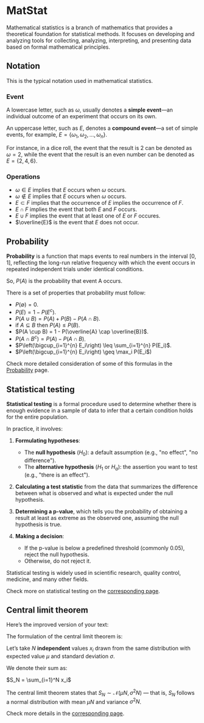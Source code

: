 # MatStat

Mathematical statistics is a branch of mathematics that provides a theoretical foundation for statistical methods. It focuses on developing and analyzing tools for collecting, analyzing, interpreting, and presenting data based on formal mathematical principles.

## Notation

This is the typical notation used in mathematical statistics.

### Event

A lowercase letter, such as $\omega$, usually denotes a **simple event**—an individual outcome of an experiment that occurs on its own.

An uppercase letter, such as $E$, denotes a **compound event**—a set of simple events, for example, $E = \left\{ \omega_1, \omega_2, \ldots, \omega_n \right\}$.

For instance, in a dice roll, the event that the result is 2 can be denoted as $\omega = 2$, while the event that the result is an even number can be denoted as $E = \left\{2, 4, 6\right\}$.

### Operations

- $\omega \in E$ implies that $E$ occurs when $\omega$ occurs.
- $\omega \notin E$ implies that $E$ occurs when $\omega$ occurs.
- $E \subset F$ implies that the occurrence of $E$ implies the occurrence of $F$.
- $E \cap F$ implies the event that both $E$ and $F$ occurs.
- $E \cup F$ implies the event that at least one of $E$ or $F$ occures.
- $\overline{E}$ is the event that $E$ does not occur.


## Probability

**Probability** is a function that maps events to real numbers in the interval [0, 1], reflecting the long-run relative frequency with which the event occurs in repeated independent trials under identical conditions.

So, $P(A)$ is the probability that event A occurs.

There is a set of properties that probability must follow:

- $P(\emptyset) = 0$.
- $P(E) = 1 - P(E^c)$.
- $P(A \cup B) = P(A) + P(B) - P(A \cap B)$.
- $\text{if } A \subseteq B \text{ then } P(A) \leq P(B)$.
- $P(A \cup B) = 1 - P(\overline{A} \cap \overline{B})$.
- $P(A \cap B^c) = P(A) - P(A \cap B)$.
- $P\left(\bigcup_{i=1}^{n} E_i\right) \leq \sum_{i=1}^{n} P(E_i)$.
- $P\left(\bigcup_{i=1}^{n} E_i\right) \geq \max_i P(E_i$)

Check more detailed consideration of some of this formulas in the [Probability](mat_stat/probability.md) page.

## Statistical testing

**Statistical testing** is a formal procedure used to determine whether there is enough evidence in a sample of data to infer that a certain condition holds for the entire population.

In practice, it involves:

1. **Formulating hypotheses**:

   * The **null hypothesis** ($H_0$): a default assumption (e.g., "no effect", "no difference").
   * The **alternative hypothesis** ($H_1$ or $H_a$): the assertion you want to test (e.g., "there is an effect").

2. **Calculating a test statistic** from the data that summarizes the difference between what is observed and what is expected under the null hypothesis.

3. **Determining a p-value**, which tells you the probability of obtaining a result at least as extreme as the observed one, assuming the null hypothesis is true.

4. **Making a decision**:

   * If the p-value is below a predefined threshold (commonly 0.05), reject the null hypothesis.
   * Otherwise, do not reject it.

Statistical testing is widely used in scientific research, quality control, medicine, and many other fields.

Check more on statistical testing on the [corresponding page](mat_stat/stat_testing.ipynb).

## Central limit theorem

Here’s the improved version of your text:

The formulation of the central limit theorem is:

Let’s take $N$ **independent** values $x_i$ drawn from the same distribution with expected value $\mu$ and standard deviation $\sigma$.

We denote their sum as:

$S_N = \sum_{i=1}^N x_i$

The central limit theorem states that $S_N \sim \mathcal{N}(\mu N, \sigma^2 N)$ — that is, $S_N$ follows a normal distribution with mean $\mu N$ and variance $\sigma^2 N$.

Check more details in the [corresponding page](mat_stat/cent_limit_theorem.ipynb).
